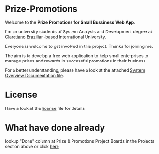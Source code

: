 # Prize-Promotions

Welcome to the <b>Prize Promotions for Small Bussiness Web App</b>. 

I´m an university students of System Analysis and Development degree at <a  href="https://claretiano.edu.br/"> Claretiano</a> Brazilian-based International University.

Everyone is welcome to get involved in this project. Thanks for joining me. 

The aim is to develop a free web application to help small enterprises to manage prizes and rewards in successful promotions in their business. 

For a better understanding, please have a look at the attached [System Overview Documentation file](https://github.com/Paulo-AndradeB/Prize-Promotions/wiki/SYSTEM-OVERVIEW-DOCUMENTATION).


# License

Have a look at the [license](https://github.com/Paulo-AndradeB/Prize-Promotions/blob/main/LICENSE) file for details



# What have done already

lookup "Done" column at Prize & Promotions Project Boards in the Projects section above or click [here](https://github.com/Paulo-AndradeB/Prize-Promotions/projects/1)

